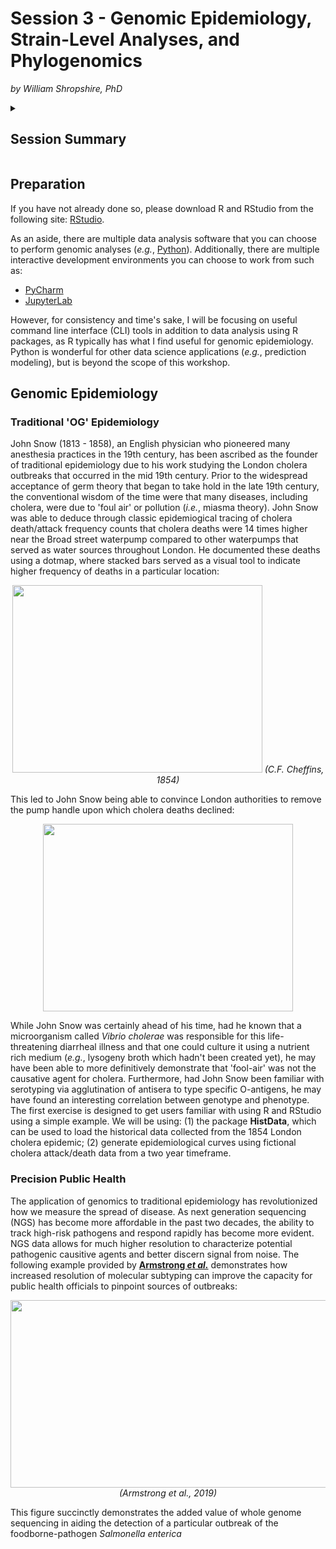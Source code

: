 # Session 3 - Genomic Epidemiology, Strain-Level Analyses, and Phylogenomics
*by William Shropshire, PhD*

<details>
 <summary>
  
  ## Session Summary</summary>
 <p></p>
 
  * Genomic Epidemiology
   
    * Traditional 'OG' Epidemiology
    
      * London Cholera Epidemic of 1850s
      
        * RStudio example
       
      * Precision Public Health 
  
  * Strain-level Analyses
  
  * Phylogenomics

</details>

## Preparation

If you have not already done so, please download R and RStudio from the following site: [RStudio](https://posit.co/download/rstudio-desktop/). 

As an aside, there are multiple data analysis software that you can choose to perform genomic analyses (*e.g.*, [Python](https://www.python.org/downloads/)). 
Additionally, there are multiple interactive development environments you can choose to work from such as:

 - [PyCharm](https://www.jetbrains.com/pycharm/) 
- [JupyterLab](https://jupyter.org/)

However, for consistency and time's sake, I will be focusing on useful command line interface (CLI) tools in addition to data analysis using R packages, as R typically has what I find useful for genomic epidemiology. Python is wonderful for other data science applications (*e.g.*, prediction modeling), but is beyond the scope of this workshop. 

## Genomic Epidemiology

### Traditional 'OG' Epidemiology 

John Snow (1813 - 1858), an English physician who pioneered many anesthesia practices in the 19th century, has been ascribed as the founder of traditional epidemiology due to his work studying the London cholera outbreaks that occurred in the mid 19th century. Prior to the widespread acceptance of germ theory that began to take hold in the late 19th century, the conventional wisdom of the time were that many diseases, including cholera, were due to 'foul air' or pollution (*i.e.*, miasma theory). John Snow was able to deduce through classic epidemiogical tracing of cholera death/attack frequency counts that cholera deaths were 14 times higher near the Broad street waterpump compared to other waterpumps that served as water sources throughout London. He documented these deaths using a dotmap, where stacked bars served as a visual tool to indicate higher frequency of deaths in a particular location: 

<p align="center">
<img src="https://github.com/treangenlab/radmicrobes/blob/main/session3/Images/600px-Snow-cholera-map-1.jpg" width="400" height="300">
<em>(C.F. Cheffins, 1854)</em>
</p>

This led to John Snow being able to convince London authorities to remove the pump handle upon which cholera deaths declined:

<p align="center">
<img src="https://github.com/treangenlab/radmicrobes/blob/main/session3/Images/cholera_deaths_time.jpg" width="400" height="300">
</p>

While John Snow was certainly ahead of his time, had he known that a microorganism called *Vibrio cholerae* was responsible for this life-threatening diarrheal illness and that one could culture it using a nutrient rich medium (*e.g.*, lysogeny broth which hadn't been created yet), he may have been able to more definitively demonstrate that 'fool-air' was not the causative agent for cholera. Furthermore, had John Snow been familiar with serotyping via agglutination of antisera to type specific O-antigens, he may have found an interesting correlation between genotype and phenotype. The first exercise is designed to get users familiar with using R and RStudio using a simple example. We will be using: (1) the package **HistData**, which can be used to load the historical data collected from the 1854 London cholera epidemic; (2) generate epidemiological curves using fictional cholera attack/death data from a two year timeframe.

### Precision Public Health 

The application of genomics to traditional epidemiology has revolutionized how we measure the spread of disease. As next generation sequencing (NGS) has become more affordable in the past two decades, the ability to track high-risk pathogens and respond rapidly has become more evident. NGS data allows for much higher resolution to characterize potential pathogenic causitive agents and better discern signal from noise. The following example provided by [**Armstrong *et al.***](https://www.nejm.org/doi/full/10.1056/nejmsr1813907) demonstrates how increased resolution of molecular subtyping can improve the capacity for public health officials to pinpoint sources of outbreaks: 

<p align="center">
<img src="https://github.com/treangenlab/radmicrobes/blob/main/session3/Images/Precision_PH.jpeg" width="600" height="300">
<em>(Armstrong et al., 2019)</em>
</p>

This figure succinctly demonstrates the added value of whole genome sequencing in aiding the detection of a particular outbreak of the foodborne-pathogen *Salmonella enterica* 
